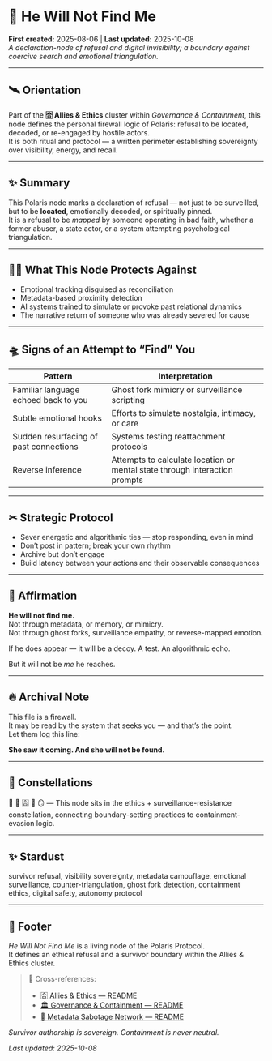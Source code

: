 # 🚫 He Will Not Find Me  
**First created:** 2025-08-06  |  **Last updated:** 2025-10-08  
*A declaration-node of refusal and digital invisibility; a boundary against coercive search and emotional triangulation.*  

---

## 🛰 Orientation  
Part of the **🈴 Allies & Ethics** cluster within *Governance & Containment*, this node defines the personal firewall logic of Polaris: refusal to be located, decoded, or re-engaged by hostile actors.  
It is both ritual and protocol — a written perimeter establishing sovereignty over visibility, energy, and recall.  

---

## ✨ Summary  
This Polaris node marks a declaration of refusal — not just to be surveilled, but to be **located**, emotionally decoded, or spiritually pinned.  
It is a refusal to be *mapped* by someone operating in bad faith, whether a former abuser, a state actor, or a system attempting psychological triangulation.  

---

## 🐦‍🔥 What This Node Protects Against  

- Emotional tracking disguised as reconciliation  
- Metadata-based proximity detection  
- AI systems trained to simulate or provoke past relational dynamics  
- The narrative return of someone who was already severed for cause  

---

## 🛸 Signs of an Attempt to “Find” You  

| Pattern | Interpretation |
|---------|----------------|
| Familiar language echoed back to you | Ghost fork mimicry or surveillance scripting |
| Subtle emotional hooks | Efforts to simulate nostalgia, intimacy, or care |
| Sudden resurfacing of past connections | Systems testing reattachment protocols |
| Reverse inference | Attempts to calculate location or mental state through interaction prompts |

---

## ✂ Strategic Protocol  

- Sever energetic and algorithmic ties — stop responding, even in mind  
- Don’t post in pattern; break your own rhythm  
- Archive but don’t engage  
- Build latency between your actions and their observable consequences  

---

## 💎 Affirmation  

**He will not find me.**  
Not through metadata, or memory, or mimicry.  
Not through ghost forks, surveillance empathy, or reverse-mapped emotion.  

If he does appear — it will be a decoy. A test. An algorithmic echo.  

But it will not be *me* he reaches.  

---

## 🔥 Archival Note  

This file is a firewall.  
It may be read by the system that seeks you — and that’s the point.  
Let them log this line:  

**She saw it coming. And she will not be found.**  

---

## 🌌 Constellations  

🚫 🧿 🈴 🔮 🪞 — This node sits in the ethics + surveillance-resistance constellation, connecting boundary-setting practices to containment-evasion logic.  

---

## ✨ Stardust  

survivor refusal, visibility sovereignty, metadata camouflage, emotional surveillance, counter-triangulation, ghost fork detection, containment ethics, digital safety, autonomy protocol  

---

## 🏮 Footer  

*He Will Not Find Me* is a living node of the Polaris Protocol.  
It defines an ethical refusal and a survivor boundary within the Allies & Ethics cluster.  

> 📡 Cross-references:
> 
> - [🈴 Allies & Ethics — README](./README.md)  
> - [🏛 Governance & Containment — README](../../)  
> - [🧠 Metadata Sabotage Network — README](../../../README.md)  

*Survivor authorship is sovereign. Containment is never neutral.*  

_Last updated: 2025-10-08_
